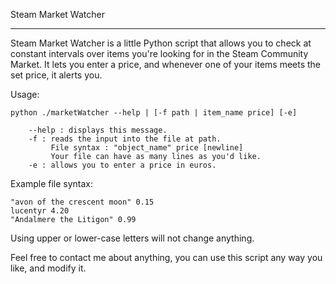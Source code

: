 Steam Market Watcher
- - - - -  - - - - - 

Steam Market Watcher is a little Python script that allows you to check at constant intervals over items you're looking for in the Steam Community Market. It lets you enter a price, and whenever one of your items meets the set price, it alerts you.

Usage:

    python ./marketWatcher --help | [-f path | item_name price] [-e]

        --help : displays this message.
        -f : reads the input into the file at path.
             File syntax : "object_name" price [newline]
             Your file can have as many lines as you'd like.
        -e : allows you to enter a price in euros.
        
Example file syntax:

    "avon of the crescent moon" 0.15
    lucentyr 4.20
    "Andalmere the Litigon" 0.99
    
Using upper or lower-case letters will not change anything.

Feel free to contact me about anything, you can use this script any way you like, and modify it.
